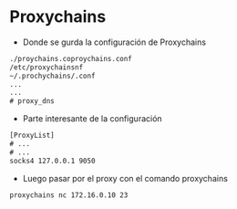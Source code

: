 # Proxychains

- Donde se gurda la configuración de Proxychains
  
```cmd
./proychains.coproychains.conf
/etc/proxychainsnf
~/.prochychains/.conf
...
...
# proxy_dns
```

- Parte interesante de la configuración

```cmd
[ProxyList]
# ...
# ...
socks4 127.0.0.1 9050
```

- Luego pasar por el proxy con el comando proxychains

```bash
proxychains nc 172.16.0.10 23
```



